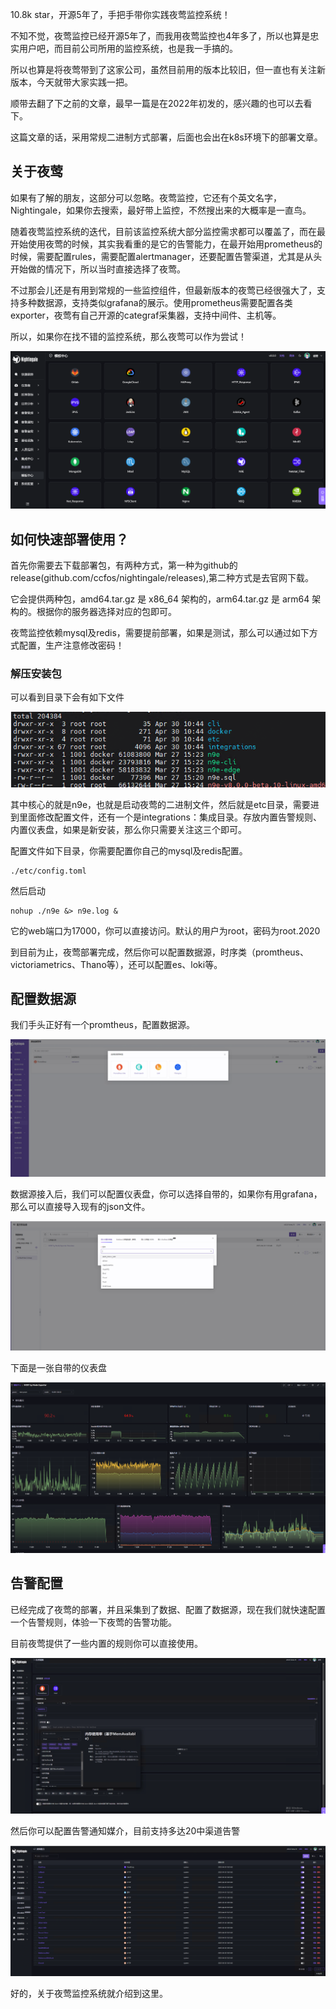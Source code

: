 10.8k star，开源5年了，手把手带你实践夜莺监控系统！

不知不觉，夜莺监控已经开源5年了，而我用夜莺监控也4年多了，所以也算是忠实用户吧，而目前公司所用的监控系统，也是我一手搞的。

所以也算是将夜莺带到了这家公司，虽然目前用的版本比较旧，但一直也有关注新版本，今天就带大家实践一把。

顺带去翻了下之前的文章，最早一篇是在2022年初发的，感兴趣的也可以去看下。


这篇文章的话，采用常规二进制方式部署，后面也会出在k8s环境下的部署文章。

## 关于夜莺

如果有了解的朋友，这部分可以忽略。夜莺监控，它还有个英文名字，Nightingale，如果你去搜索，最好带上监控，不然搜出来的大概率是一直鸟。

随着夜莺监控系统的迭代，目前该监控系统大部分监控需求都可以覆盖了，而在最开始使用夜莺的时候，其实我看重的是它的告警能力，在最开始用prometheus的时候，需要配置rules，需要配置alertmanager，还要配置告警渠道，尤其是从头开始做的情况下，所以当时直接选择了夜莺。

不过那会儿还是有用到常规的一些监控组件，但最新版本的夜莺已经很强大了，支持多种数据源，支持类似grafana的展示。使用prometheus需要配置各类exporter，夜莺有自己开源的categraf采集器，支持中间件、主机等。

所以，如果你在找不错的监控系统，那么夜莺可以作为尝试！

![](01.png)

## 如何快速部署使用？

首先你需要去下载部署包，有两种方式，第一种为github的release(github.com/ccfos/nightingale/releases),第二种方式是去官网下载。

它会提供两种包，amd64.tar.gz 是 x86_64 架构的，arm64.tar.gz 是 arm64 架构的。根据你的服务器选择对应的包即可。

夜莺监控依赖mysql及redis，需要提前部署，如果是测试，那么可以通过如下方式配置，生产注意修改密码！

### 解压安装包

可以看到目录下会有如下文件

![](02.png)

其中核心的就是n9e，也就是启动夜莺的二进制文件，然后就是etc目录，需要进到里面修改配置文件，还有一个是integrations：集成目录。存放内置告警规则、内置仪表盘，如果是新安装，那么你只需要关注这三个即可。

配置文件如下目录，你需要配置你自己的mysql及redis配置。

```
./etc/config.toml
```

然后启动

```
nohup ./n9e &> n9e.log &
```

它的web端口为17000，你可以直接访问。默认的用户为root，密码为root.2020

到目前为止，夜莺部署完成，然后你可以配置数据源，时序类（promtheus、victoriametrics、Thano等），还可以配置es、loki等。


## 配置数据源

我们手头正好有一个promtheus，配置数据源。

![](03.png)

数据源接入后，我们可以配置仪表盘，你可以选择自带的，如果你有用grafana，那么可以直接导入现有的json文件。

![](04.png)

下面是一张自带的仪表盘

![](05.png)

## 告警配置

已经完成了夜莺的部署，并且采集到了数据、配置了数据源，现在我们就快速配置一个告警规则，体验一下夜莺的告警功能。

目前夜莺提供了一些内置的规则你可以直接使用。

![](06.png)

然后你可以配置告警通知媒介，目前支持多达20中渠道告警

![](07.png)

好的，关于夜莺监控系统就介绍到这里。